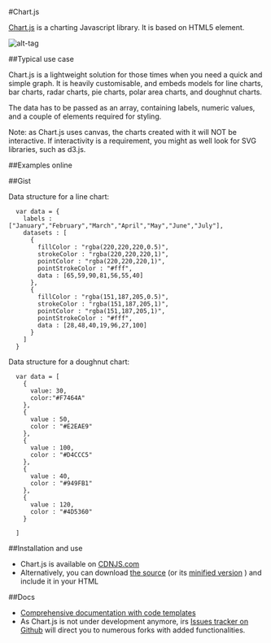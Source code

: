 #Chart.js

[Chart.js](http://www.chartjs.org/) is a charting Javascript library. It is based on HTML5 *<canvas>* element.

![alt-tag](https://raw.githubusercontent.com/basilesimon/datajournalists-toolbox/master/chart.js/chartjs.png)

##Typical use case

Chart.js is a lightweight solution for those times when you need a quick and simple graph.
It is heavily customisable, and embeds models for line charts, bar charts, radar charts, pie charts, polar area charts, and doughnut charts.

The data has to be passed as an array, containing labels, numeric values, and a couple of elements required for styling.

Note: as Chart.js uses canvas, the charts created with it will NOT be interactive. If interactivity is a requirement, you might as well look for SVG libraries, such as d3.js.

##Examples online

##Gist

Data structure for a line chart:
```
  var data = {
    labels : ["January","February","March","April","May","June","July"],
    datasets : [
      {
        fillColor : "rgba(220,220,220,0.5)",
        strokeColor : "rgba(220,220,220,1)",
        pointColor : "rgba(220,220,220,1)",
        pointStrokeColor : "#fff",
        data : [65,59,90,81,56,55,40]
      },
      {
        fillColor : "rgba(151,187,205,0.5)",
        strokeColor : "rgba(151,187,205,1)",
        pointColor : "rgba(151,187,205,1)",
        pointStrokeColor : "#fff",
        data : [28,48,40,19,96,27,100]
      }
    ]
  }
```

Data structure for a doughnut chart:
```
  var data = [
    {
      value: 30,
      color:"#F7464A"
    },
    {
      value : 50,
      color : "#E2EAE9"
    },
    {
      value : 100,
      color : "#D4CCC5"
    },
    {
      value : 40,
      color : "#949FB1"
    },
    {
      value : 120,
      color : "#4D5360"
    }
  
  ]
```
##Installation and use

* Chart.js is available on [CDNJS.com](http://cdnjs.com/libraries/chart.js)
* Alternatively, you can download [the source](https://raw.githubusercontent.com/nnnick/Chart.js/master/Chart.js) (or its [minified version](https://raw.githubusercontent.com/nnnick/Chart.js/master/Chart.min.js) ) and include it in your HTML *<head>*

##Docs

* [Comprehensive documentation with code templates](http://www.chartjs.org/docs/)
* As Chart.js is not under development anymore, irs [Issues tracker on Github](https://github.com/nnnick/Chart.js/issues) will direct you to numerous forks with added functionalities.

